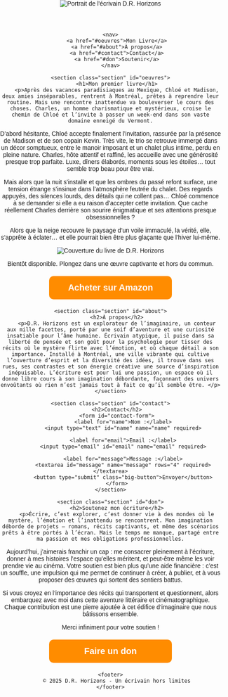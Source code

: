 
<html lang="fr">
    
<head>
    <meta charset="UTF-8">
    <meta name="viewport" content="width=device-width, initial-scale=1.0">
    <title>D.R. Horizons - Auteur</title>
    <meta name="description" content="Découvrez l'univers captivant de D.R. Horizons, écrivain de thrillers psychologiques et de récits mystérieux. Soutenez son œuvre littéraire.">
    <meta name="keywords" content="Chalet des oubliés, D.R.H, DRH, D.R. Horizons, DR Horizons, Drhorizons, thriller psychologique, thriller noir, thriller horreur">
    <meta property="og:title" content="D.R. Horizons - Auteur">
    <meta property="og:description" content="Plongez dans l'univers troublant de D.R. Horizons, où rêve et réalité se confondent.">
    <meta property="og:image" content="cover.png">
    <meta property="og:url" content="https://drhorizons.github.io/D.R.H/">
    <link rel="canonical" href="https://drhorizons.github.io/D.R.H/">
    <link rel="stylesheet" href="styles.css">
    <style>
        body {
            font-family: Arial, sans-serif;
            margin: 0;
            padding: 0;
            text-align: center;
        }
        nav {
            background: #222;
            padding: 15px;
            text-align: center;
        }
        nav a {
            color: white;
            text-decoration: none;
            font-size: 20px;
            margin: 0 20px;
            font-weight: bold;
            transition: color 0.3s ease;
        }
        nav a:hover {
            color: #ff8c00;
        }
        header span {
            font-size: 32px;
            font-weight: bold;
        }
        .stars {
            font-size: 40px;
            color: #ccc;
            cursor: pointer;
        }
        .stars span:hover,
        .stars span:hover ~ span {
            color: gold;
        }
        .section {
            margin-bottom: 80px;
            padding: 20px;
        }
        .big-button {
            display: block;
            width: 250px;
            margin: 20px auto;
            padding: 15px;
            font-size: 20px;
            font-weight: bold;
            background-color: #ff8c00;
            color: white;
            text-align: center;
            border-radius: 10px;
            text-decoration: none;
            transition: background 0.3s ease;
        }
        .big-button:hover {
            background-color: #e07b00;
        }
        input, textarea {
            width: 80%;
            max-width: 500px;
            padding: 10px;
            margin: 10px 0;
            border: 1px solid #ccc;
            border-radius: 5px;
        }
        button {
            cursor: pointer;
        }
        footer {
            background: #222;
            color: white;
            padding: 10px;
            margin-top: 40px;
        }
    </style>
</head>
<body>
    <header>
        <img src="photo.jpeg" alt="Portrait de l'écrivain D.R. Horizons" class="photo">
    </header>

    <nav>
        <a href="#oeuvres">Mon Livre</a>
        <a href="#about">À propos</a>
        <a href="#contact">Contact</a>
        <a href="#don">Soutenir</a>
    </nav>
    
    <section class="section" id="oeuvres">
        <h1>Mon premier livre</h1>
        <p>Après des vacances paradisiaques au Mexique, Chloé et Madison, deux amies inséparables, rentrent à Montréal, prêtes à reprendre leur routine. Mais une rencontre inattendue va bouleverser le cours des choses. Charles, un homme charismatique et mystérieux, croise le chemin de Chloé et l’invite à passer un week-end dans son vaste domaine enneigé du Vermont.

D’abord hésitante, Chloé accepte finalement l’invitation, rassurée par la présence de Madison et de son copain Kevin. Très vite, le trio se retrouve immergé dans un décor somptueux, entre le manoir imposant et un chalet plus intime, perdu en pleine nature. Charles, hôte attentif et raffiné, les accueille avec une générosité presque trop parfaite. Luxe, dîners élaborés, moments sous les étoiles… tout semble trop beau pour être vrai.

Mais alors que la nuit s’installe et que les ombres du passé refont surface, une tension étrange s’insinue dans l’atmosphère feutrée du chalet. Des regards appuyés, des silences lourds, des détails qui ne collent pas… Chloé commence à se demander si elle a eu raison d’accepter cette invitation. Que cache réellement Charles derrière son sourire énigmatique et ses attentions presque obsessionnelles ?

Alors que la neige recouvre le paysage d’un voile immaculé, la vérité, elle, s’apprête à éclater… et elle pourrait bien être plus glaçante que l’hiver lui-même. 
</p>
        <img src="Cover.png" alt="Couverture du livre de D.R. Horizons" class="book-cover">
        <p>Bientôt disponible. Plongez dans une œuvre captivante et hors du commun.</p>
        <a href="https://www.amazon.com/dp/votre_livre" class="big-button">Acheter sur Amazon</a>
    </section>
    
    <section class="section" id="about">
        <h2>À propos</h2>
        <p>D.R. Horizons est un explorateur de l’imaginaire, un conteur aux mille facettes, porté par une soif d’aventure et une curiosité insatiable pour l’âme humaine. Écrivain atypique, il puise dans sa liberté de pensée et son goût pour la psychologie pour tisser des récits où le mystère flirte avec l’émotion, et où chaque détail a son importance. Installé à Montréal, une ville vibrante qui cultive l’ouverture d’esprit et la diversité des idées, il trouve dans ses rues, ses contrastes et son énergie créative une source d’inspiration inépuisable. L’écriture est pour lui une passion, un espace où il donne libre cours à son imagination débordante, façonnant des univers envoûtants où rien n’est jamais tout à fait ce qu’il semble être. </p>
    </section>
    
    <section class="section" id="contact">
        <h2>Contact</h2>
        <form id="contact-form">
            <label for="name">Nom :</label>
            <input type="text" id="name" name="name" required>
            
            <label for="email">Email :</label>
            <input type="email" id="email" name="email" required>
            
            <label for="message">Message :</label>
            <textarea id="message" name="message" rows="4" required></textarea>
            <button type="submit" class="big-button">Envoyer</button>
        </form>
    </section>
    
    <section class="section" id="don">
        <h2>Soutenez mon écriture</h2>
        <p>Écrire, c’est explorer, c’est donner vie à des mondes où le mystère, l’émotion et l’inattendu se rencontrent. Mon imagination déborde de projets – romans, récits captivants, et même des scénarios prêts à être portés à l’écran. Mais le temps me manque, partagé entre ma passion et mes obligations professionnelles.

Aujourd’hui, j’aimerais franchir un cap : me consacrer pleinement à l’écriture, donner à mes histoires l’espace qu’elles méritent, et peut-être même les voir prendre vie au cinéma. Votre soutien est bien plus qu’une aide financière : c’est un souffle, une impulsion qui me permet de continuer à créer, à publier, et à vous proposer des œuvres qui sortent des sentiers battus.

Si vous croyez en l’importance des récits qui transportent et questionnent, alors embarquez avec moi dans cette aventure littéraire et cinématographique. Chaque contribution est une pierre ajoutée à cet édifice d’imaginaire que nous bâtissons ensemble.

Merci infiniment pour votre soutien !</p>
        <a href="https://paypal.me/DRHorizons?country.x=CA&locale.x=fr_CA" class="big-button">Faire un don</a>
    </section>
    
    <footer>
        © 2025 D.R. Horizons - Un écrivain hors limites
    </footer>
</body>
</html>
